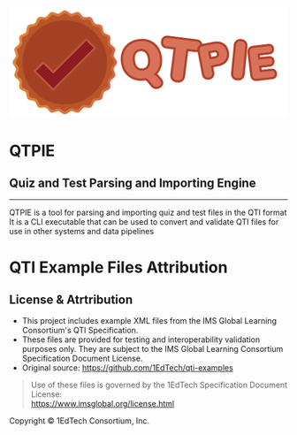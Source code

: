 ![Logo](./full_t.png)

# QTPIE
## Quiz and Test Parsing and Importing Engine
---

QTPIE is a tool for parsing and importing quiz and test files in the QTI format
It is a CLI executable that can be used to convert and validate QTI files for use in other systems and data pipelines

# QTI Example Files Attribution

## License & Atrtribution
- This project includes example XML files from the IMS Global Learning Consortium's QTI Specification.
- These files are provided for testing and interoperability validation purposes only. They are subject to the IMS Global Learning Consortium Specification Document License.
- Original source: https://github.com/1EdTech/qti-examples

> Use of these files is governed by the 1EdTech Specification Document License:  
> https://www.imsglobal.org/license.html

Copyright © 1EdTech Consortium, Inc.
